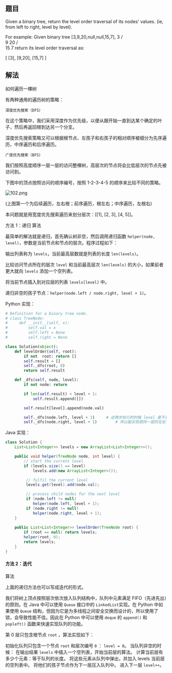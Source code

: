 ## 题目

Given a binary tree, return the level order traversal of its nodes' values. (ie, from left to right, level by level).

For example:
Given binary tree [3,9,20,null,null,15,7],
    3
   / \
  9  20
    /  \
   15   7
return its level order traversal as:

[
  [3],
  [9,20],
  [15,7]
]



## 解法

如何遍历一棵树

有两种通用的遍历树的策略：

`深度优先搜索（DFS）`

在这个策略中，我们采用深度作为优先级，以便从跟开始一直到达某个确定的叶子，然后再返回根到达另一个分支。

深度优先搜索策略又可以根据根节点、左孩子和右孩子的相对顺序被细分为先序遍历，中序遍历和后序遍历。

`广度优先搜索（BFS）`

我们按照高度顺序一层一层的访问整棵树，高层次的节点将会比低层次的节点先被访问到。

下图中的顶点按照访问的顺序编号，按照 1-2-3-4-5 的顺序来比较不同的策略。

![102.png](https://pic.leetcode-cn.com/b61ff2d47852e4264f5dfe0a5b00101bdeca2b0ba216aa83ca3cb6fac42ebb84-102.png)

(上图第一个为后续遍历，左右根；前序遍历，根左右；中序遍历，左根右)

本问题就是用宽度优先搜索遍历来划分层次：[[1], [2, 3], [4, 5]]。



方法 1：递归
算法

最简单的解法就是递归，首先确认树非空，然后调用递归函数 `helper(node, level)`，参数是当前节点和节点的层次。程序过程如下：

输出列表称为 `levels`，当前最高层数就是列表的长度 `len(levels)`。

比较访问节点所在的层次 `level` 和当前最高层次 `len(levels)` 的大小，如果前者更大就向 `levels` 添加一个空列表。

将当前节点插入到对应层的列表 `levels[level]` 中。

递归非空的孩子节点：`helper(node.left / node.right, level + 1)`。

Python 实现：

```python
# Definition for a binary tree node.
# class TreeNode:
#     def __init__(self, x):
#         self.val = x
#         self.left = None
#         self.right = None

class Solution(object):
    def levelOrder(self, root):
        if not  root: return []
        self.result = []
        self._dfs(root, 0)
        return self.result

    def _dfs(self, node, level):
        if not node: return

        if len(self.result) < level + 1:
            self.result.append([])

        self.result[level].append(node.val)

        self._dfs(node.left, level + 1)     # 这两步执行的时候 level 是不变的
        self._dfs(node.right, level + 1)		# 所以能实现把同一层的左右节点都放在同个 level
```



Java 实现：

```java
class Solution {
    List<List<Integer>> levels = new ArrayList<List<Integer>>();

    public void helper(TreeNode node, int level) {
        // start the current level
        if (levels.size() == level)
            levels.add(new ArrayList<Integer>());

         // fulfil the current level
         levels.get(level).add(node.val);

         // process child nodes for the next level
         if (node.left != null)
            helper(node.left, level + 1);
         if (node.right != null)
            helper(node.right, level + 1);
    }
    
    public List<List<Integer>> levelOrder(TreeNode root) {
        if (root == null) return levels;
        helper(root, 0);
        return levels;
    }
}
```



#### 方法 2：迭代

算法

上面的递归方法也可以写成迭代的形式。

我们将树上顶点按照层次依次放入队列结构中，队列中元素满足 FIFO（先进先出）的原则。在 Java 中可以使用 `Queue` 接口中的 `LinkedList`实现。在 Python 中如果使用 `Queue` 结构，但因为它是为多线程之间安全交换而设计的，所以使用了锁，会导致性能不佳。因此在 Python 中可以使用 `deque` 的 `append()` 和 `popleft()` 函数来快速实现队列的功能。

第 0 层只包含根节点 `root` ，算法实现如下：

初始化队列只包含一个节点 `root` 和层次编号 `0` ： `level = 0`。
当队列非空的时候：
	在输出结果 `levels` 中插入一个空列表，开始当前层的算法。
	计算当前层有多少个元素：等于队列的长度。
	将这些元素从队列中弹出，并加入 levels 当前层的空列表中。
	将他们的孩子节点作为下一层压入队列中。
	进入下一层 `level++`。




